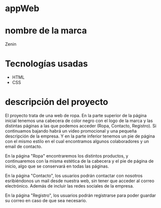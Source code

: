 # appWeb

# nombre de la marca
Zenin

# Tecnologías usadas 
- HTML
- CSS

# descripción del proyecto
El proyecto trata de una web de ropa. En la parte superior de la página inicial tenemos una cabecera de color negro con el logo de la marca y las distintas páginas a las que podemos acceder (Ropa, Contacto, Registro). Si continuamos bajando habrá un video promocional y una pequeña descripción de la empresa. Y en la parte inferior tenemos un pie de página con el mismo estilo en el cual encontramos algunos colaboradores y un email de contacto. 

En la página "Ropa" encontraremos los distintos productos, y continuaremos con la misma estética de la cabecera y el pie de página de inicio, algo que se conservará en todas las páginas.

En la página "Contacto", los usuarios podrán contactar con nosotros esribiéndonos un mail desde nuestra web, sin tener que acceder al correo electrónico. Además de incluir las redes sociales de la empresa.

En la página "Registro", los usuarios podrán registrarse para poder guardar su correo en caso de que sea necesario.